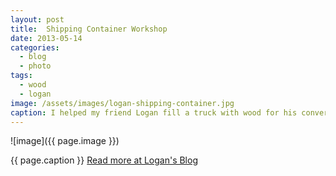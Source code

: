```yaml
---
layout: post
title:  Shipping Container Workshop
date: 2013-05-14
categories: 
  - blog
  - photo
tags:
  - wood
  - logan
image: /assets/images/logan-shipping-container.jpg
caption: I helped my friend Logan fill a truck with wood for his converted shipping container. He bought so much lumber from a liquidation sale, that it took 3 of us all day to carry into a moving truck.
---
```



![image]({{ page.image }})

{{ page.caption }} [Read more at Logan's Blog](http://logantreed.tumblr.com/post/50416909244)
